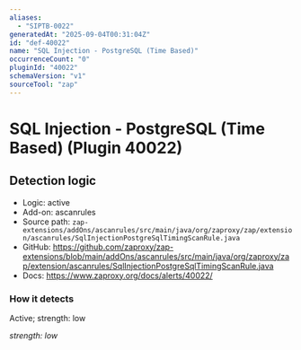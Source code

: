 ```yaml
---
aliases:
  - "SIPTB-0022"
generatedAt: "2025-09-04T00:31:04Z"
id: "def-40022"
name: "SQL Injection - PostgreSQL (Time Based)"
occurrenceCount: "0"
pluginId: "40022"
schemaVersion: "v1"
sourceTool: "zap"
---
```


# SQL Injection - PostgreSQL (Time Based) (Plugin 40022)

## Detection logic

- Logic: active
- Add-on: ascanrules
- Source path: `zap-extensions/addOns/ascanrules/src/main/java/org/zaproxy/zap/extension/ascanrules/SqlInjectionPostgreSqlTimingScanRule.java`
- GitHub: https://github.com/zaproxy/zap-extensions/blob/main/addOns/ascanrules/src/main/java/org/zaproxy/zap/extension/ascanrules/SqlInjectionPostgreSqlTimingScanRule.java
- Docs: https://www.zaproxy.org/docs/alerts/40022/

### How it detects

Active; strength: low

_strength: low_

